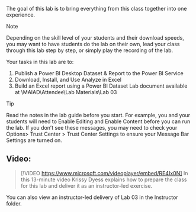 The goal of this lab is to bring everything from this class together into one experience. 

> [!NOTE]
> Depending on the skill level of your students and their download speeds, you may want to have students do the lab on their own, lead your class through this lab step by step, or simply play the recording of the lab.


Your tasks in this lab are to:
1. Publish a Power BI Desktop Dataset & Report to the Power BI Service
1. Download, Install, and Use Analyze in Excel
1. Build an Excel report using a Power BI Dataset
Lab document available at <PresentationFolder>\MAIAD\Attendee\Lab Materials\Lab 03

> [!TIP] 
> Read the notes in the lab guide before you start. For example, you and your students will need to Enable Editing and Enable Content before you can run the lab. If you don’t see these messages, you may need to check your Options> Trust Center > Trust Center Settings to ensure your Message Bar Settings are turned on.


## Video:
> [!VIDEO https://www.microsoft.com/videoplayer/embed/RE4Ix0N] 
> In this 13-minute video Krissy Dyess explains how to prepare the class for this lab and deliver it as an instructor-led exercise.

You can also view an instructor-led delivery of Lab 03 in the Instructor folder. 
